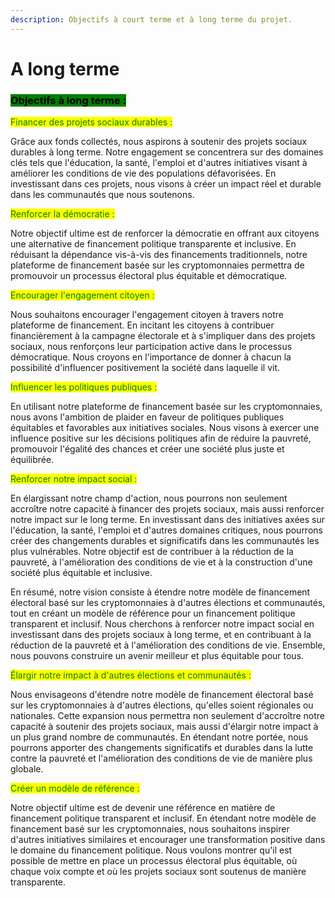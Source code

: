 ```yaml
---
description: Objectifs à court terme et à long terme du projet.
---
```


# A long terme

### <mark style="background-color:green;">Objectifs à long terme :</mark>

<mark style="color:green;">Financer des projets sociaux durables :</mark>&#x20;

Grâce aux fonds collectés, nous aspirons à soutenir des projets sociaux durables à long terme. Notre engagement se concentrera sur des domaines clés tels que l'éducation, la santé, l'emploi et d'autres initiatives visant à améliorer les conditions de vie des populations défavorisées. En investissant dans ces projets, nous visons à créer un impact réel et durable dans les communautés que nous soutenons.

<mark style="color:green;">Renforcer la démocratie :</mark>&#x20;

Notre objectif ultime est de renforcer la démocratie en offrant aux citoyens une alternative de financement politique transparente et inclusive. En réduisant la dépendance vis-à-vis des financements traditionnels, notre plateforme de financement basée sur les cryptomonnaies permettra de promouvoir un processus électoral plus équitable et démocratique.

<mark style="color:green;">Encourager l'engagement citoyen :</mark>&#x20;

Nous souhaitons encourager l'engagement citoyen à travers notre plateforme de financement. En incitant les citoyens à contribuer financièrement à la campagne électorale et à s'impliquer dans des projets sociaux, nous renforçons leur participation active dans le processus démocratique. Nous croyons en l'importance de donner à chacun la possibilité d'influencer positivement la société dans laquelle il vit.

<mark style="color:green;">Influencer les politiques publiques :</mark>&#x20;

En utilisant notre plateforme de financement basée sur les cryptomonnaies, nous avons l'ambition de plaider en faveur de politiques publiques équitables et favorables aux initiatives sociales. Nous visons à exercer une influence positive sur les décisions politiques afin de réduire la pauvreté, promouvoir l'égalité des chances et créer une société plus juste et équilibrée.

<mark style="color:green;">Renforcer notre impact social :</mark>&#x20;

En élargissant notre champ d'action, nous pourrons non seulement accroître notre capacité à financer des projets sociaux, mais aussi renforcer notre impact sur le long terme. En investissant dans des initiatives axées sur l'éducation, la santé, l'emploi et d'autres domaines critiques, nous pourrons créer des changements durables et significatifs dans les communautés les plus vulnérables. Notre objectif est de contribuer à la réduction de la pauvreté, à l'amélioration des conditions de vie et à la construction d'une société plus équitable et inclusive.

En résumé, notre vision consiste à étendre notre modèle de financement électoral basé sur les cryptomonnaies à d'autres élections et communautés, tout en créant un modèle de référence pour un financement politique transparent et inclusif. Nous cherchons à renforcer notre impact social en investissant dans des projets sociaux à long terme, et en contribuant à la réduction de la pauvreté et à l'amélioration des conditions de vie. Ensemble, nous pouvons construire un avenir meilleur et plus équitable pour tous.

<mark style="color:green;">Élargir notre impact à d'autres élections et communautés :</mark>&#x20;

Nous envisageons d'étendre notre modèle de financement électoral basé sur les cryptomonnaies à d'autres élections, qu'elles soient régionales ou nationales. Cette expansion nous permettra non seulement d'accroître notre capacité à soutenir des projets sociaux, mais aussi d'élargir notre impact à un plus grand nombre de communautés. En étendant notre portée, nous pourrons apporter des changements significatifs et durables dans la lutte contre la pauvreté et l'amélioration des conditions de vie de manière plus globale.

<mark style="color:green;">Créer un modèle de référence :</mark>&#x20;

Notre objectif ultime est de devenir une référence en matière de financement politique transparent et inclusif. En étendant notre modèle de financement basé sur les cryptomonnaies, nous souhaitons inspirer d'autres initiatives similaires et encourager une transformation positive dans le domaine du financement politique. Nous voulons montrer qu'il est possible de mettre en place un processus électoral plus équitable, où chaque voix compte et où les projets sociaux sont soutenus de manière transparente.
